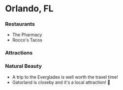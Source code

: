 # Orlando, FL

### Restaurants
- The Pharmacy
- Rocco's Tacos

### Attractions

### Natural Beauty
- A trip to the Everglades is well worth the travel time!
- Gatorland is closeby and it's a local attraction! :crocodile:
